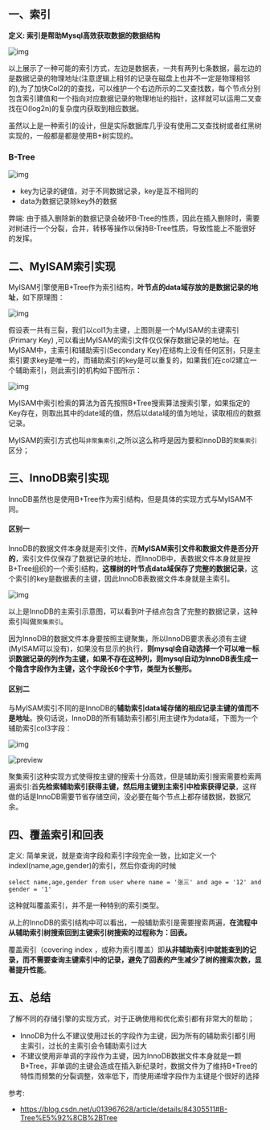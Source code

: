 ## 一、索引

**定义: 索引是帮助Mysql高效获取数据的数据结构**

![img](../../../assets/img/index-01.png)

以上展示了一种可能的索引方式，左边是数据表，一共有两列七条数据，最左边的是数据记录的物理地址(注意逻辑上相邻的记录在磁盘上也并不一定是物理相邻的),为了加快Col2的的查找，可以维护一个右边所示的二叉查找数，每个节点分别包含索引建值和一个指向对应数据记录的物理地址的指针，这样就可以运用二叉查找在O(log2n)的复杂度内获取到相应数据。

虽然以上是一种索引的设计，但是实际数据库几乎没有使用二叉查找树或者红黑树实现的，一般都是都是使用B+树实现的。

### B-Tree

![img](../../../assets/img/index.png)

- key为记录的键值，对于不同数据记录，key是互不相同的
- data为数据记录除key外的数据

弊端: 由于插入删除新的数据记录会破坏B-Tree的性质，因此在插入删除时，需要对树进行一个分裂，合并，转移等操作以保持B-Tree性质，导致性能上不能很好的发挥。

## 二、MyISAM索引实现

MyISAM引擎使用B+Tree作为索引结构，**叶节点的data域存放的是数据记录的地址**，如下原理图：

![img](../../../assets/img/index-03.png)

假设表一共有三裂，我们以col1为主键，上图则是一个MyISAM的主键索引(Primary Key) ,可以看出MyISAM的索引文件仅仅保存数据记录的地址。在MyISAM中，主索引和辅助索引(Secondary Key)在结构上没有任何区别，只是主索引要求key是唯一的，而辅助索引的key是可以重复的，如果我们在col2建立一个辅助索引，则此索引的机构如下图所示：

![img](../../../assets/img/index-04.png)

MyISAM中索引检索的算法为首先按照B+Tree搜索算法搜索引擎，如果指定的Key存在，则取出其中的date域的值，然后以data域的值为地址，读取相应的数据记录。

MyISAM的索引方式也叫`非聚集索引`,之所以这么称呼是因为要和InnoDB的`聚集索引`区分；

## 三、InnoDB索引实现

InnoDB虽然也是使用B+Tree作为索引结构，但是具体的实现方式与MyISAM不同。

#### 区别一

InnoDB的数据文件本身就是索引文件，而**MyISAM索引文件和数据文件是否分开的**，索引文件仅保存了数据记录的地址，而InnoDB中，表数据文件本身就是按B+Tree组织的一个索引结构，**这棵树的叶节点data域保存了完整的数据记录**，这个索引的key是数据表的主键，因此InnoDB表数据文件本身就是主索引。

![img](../../../assets/img/index-07.png)

以上是InnoDB的主索引示意图，可以看到叶子结点包含了完整的数据记录，这种索引叫做`聚集索引`。

因为InnoDB的数据文件本身要按照主键聚集，所以InnoDB要求表必须有主键(MyISAM可以没有)，如果没有显示的执行，**则mysql会自动选择一个可以唯一标识数据记录的列作为主键，如果不存在这种列，则mysql自动为InnoDB表生成一个隐含字段作为主键，这个字段长6个字节，类型为长整形。**

#### 区别二

与MyISAM索引不同的是InnoDB的**辅助索引data域存储的相应记录主键的值而不是地址**。换句话说，InnoDB的所有辅助索引都引用主键作为data域，下图为一个辅助索引col3字段：

![img](../../../assets/img/index-08.png)

![preview](../../../assets/img/index-09.png)

聚集索引这种实现方式使得按主键的搜索十分高效，但是辅助索引搜索需要检索两遍索引:首**先检索辅助索引获得主键，然后用主键到主索引中检索获得记录**，这样做的话是InnoDB需要节省存储空间，没必要在每个节点上都存储数据，数据冗余。

## 四、覆盖索引和回表

定义: 简单来说，就是查询字段和索引字段完全一致，比如定义一个indexI(name,age,gender)的索引，然后你查询的时候

```mysql
select name,age,gender from user where name = '张三' and age = '12' and gender = '1'
```

这种就叫覆盖索引，并不是一种特别的索引类型。

从上的InnoDB的索引结构中可以看出，一般辅助索引是需要搜索两遍，**在流程中从辅助索引树搜索回到主键索引树搜索的过程称为：回表。**

覆盖索引（covering index ，或称为索引覆盖）即**从非辅助索引中就能查到的记录，而不需要查询主键索引中的记录，避免了回表的产生减少了树的搜索次数，显著提升性能**。

## 五、总结

了解不同的存储引擎的实现方式，对于正确使用和优化索引都有非常大的帮助；

- InnoDB为什么不建议使用过长的字段作为主键，因为所有的辅助索引都引用主索引，过长的主索引会令辅助索引过大
- 不建议使用非单调的字段作为主键，因为InnoDB数据文件本身就是一颗B+Tree，非单调的主键会造成在插入新纪录时，数据文件为了维持B+Tree的特性而频繁的分裂调整，效率低下，而使用递增字段作为主键是个很好的选择

参考:

- https://blog.csdn.net/u013967628/article/details/84305511#B-Tree%E5%92%8CB%2BTree